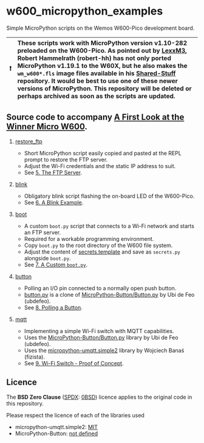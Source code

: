 # w600_micropython_examples
Simple MicroPython scripts on the Wemos W600-Pico development board.

| :exclamation: | These scripts work with MicroPython version v1.10-282 preloaded on the W600-Pico. As pointed out by [LexxM3](issues/1), Robert Hammelrath (robert-hh) has not only ported MicroPython v1.19.1 to the W60X, but he also makes the `wm_w600*.fls` image files available in his [Shared-Stuff](https://github.com/robert-hh/Shared-Stuff) repository. It would be best to use one of these newer versions of MicroPython. This repository will be deleted or perhaps archived as soon as the scripts are updated. |
|---------------|:------------------------|

## Source code to accompany [A First Look at the Winner Micro W600](https://sigmdel.ca/michel/ha/w600/first_look_w600_en.html).


1. [restore_ftp](restore_ftp/restore_ftp.py)

    - Short MicroPython script easily copied and pasted at the REPL prompt to restore the FTP server. 
    - Adjust the Wi-Fi credentials and the static IP address to suit. 
    - See [5. The FTP Server](https://sigmdel.ca/michel/ha/w600/first_look_w600_en.html#ftp).

1. [blink](blink/main.py)
    
    - Obligatory blink script flashing the on-board LED of the W600-Pico.
    - See [6. A Blink Example](https://sigmdel.ca/michel/ha/w600/first_look_w600_en.htmll#blink).

1. [boot](boot/boot.py)

    - A custom `boot.py` script that connects to a Wi-Fi network and starts an FTP server.
    - Required for a workable programming environment.
    - Copy `boot.py` to the root directory of the W600 file system.
    - Adjust the content of [secrets.template](boot/secrets.template) and save as `secrets.py` alongside `boot.py`.
    - See [7. A Custom `boot.py`](https://sigmdel.ca/michel/ha/w600/first_look_w600_en.htmll#boot_py).


1. [button](button/main.py)

    - Polling an I/O pin connected to a normally open push button.
    - [button.py](button/button.py) is a clone of [MicroPython-Button/Button.py](https://github.com/ubidefeo/MicroPython-Button) by Ubi de Feo (ubdefeo).
    - See [8. Polling a Button](https://sigmdel.ca/michel/ha/w600/first_look_w600_en.htmll#workflow).

1. [mqtt](mqtt/main.py)

    - Implementing a simple Wi-Fi switch with MQTT capabilities.
    - Uses the [MicroPython-Button/Button.py](https://github.com/ubidefeo/MicroPython-Button) library by Ubi de Feo (ubdefeo).
    - Uses the [micropython-umqtt.simple2](https://github.com/fizista/micropython-umqtt.simple2) library by Wojciech Banaś (fizista).
    - See [9. Wi-Fi Switch - Proof of Concept](http://localhost/michel/ha/w600/first_look_w600_en.htmll#wifi_switch).


## Licence

The **BSD Zero Clause** ([SPDX](https://spdx.dev/): [0BSD](https://spdx.org/licenses/0BSD.html)) licence applies to the original code in this repository. 

Please respect the licence of each of the libraries used 
  - micropython-umqtt.simple2: [MIT](https://github.com/fizista/micropython-umqtt.simple2/blob/master/LICENSE)
  - MicroPython-Button: [not defined](https://github.com/ubidefeo/MicroPython-Button)
